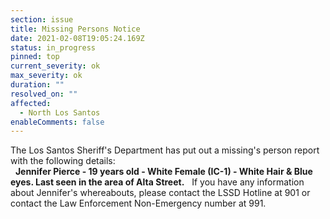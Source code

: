 ```yaml
---
section: issue
title: Missing Persons Notice
date: 2021-02-08T19:05:24.169Z
status: in_progress
pinned: top
current_severity: ok
max_severity: ok
duration: ""
resolved_on: ""
affected:
  - North Los Santos
enableComments: false
---
```

The Los Santos Sheriff's Department has put out a missing's person report with the following details:  
&nbsp;
**Jennifer Pierce - 19 years old - White Female (IC-1) - White Hair & Blue eyes.
Last seen in the area of Alta Street.**
&nbsp;
If you have any information about Jennifer's whereabouts, please contact the LSSD Hotline at 901 or contact the Law Enforcement Non-Emergency number at 991.